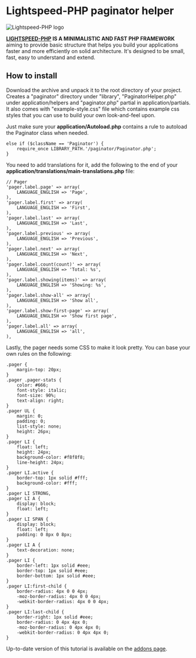 Lightspeed-PHP paginator helper
===============================

![Lightspeed-PHP logo](http://lightspeed-php.com/images/logo.png "Lightspeed-PHP")

**[LIGHTSPEED-PHP](http://lightspeed-php.com) IS A MINIMALISTIC AND FAST PHP FRAMEWORK** aiming to provide basic structure that helps you build your applications faster and more efficiently on solid architecture. It's designed to be small, fast, easy to understand and extend.


How to install
--------------
Download the archive and unpack it to the root directory of your project. Creates a "paginator" directory under "library", "PaginatorHelper.php" under application/helpers and "paginator.php" partial in application/partials. It also comes with "example-style.css" file which contains example css styles that you can use to build your own look-and-feel upon.

Just make sure your **application/Autoload.php** contains a rule to autoload the Paginator class when needed.

```
else if ($className == 'Paginator') {
	require_once LIBRARY_PATH.'/paginator/Paginator.php';
}
```

You need to add translations for it, add the following to the end of your **application/translations/main-translations.php** file:

```
// Pager
'pager.label.page' => array(
	LANGUAGE_ENGLISH => 'Page',
),
'pager.label.first' => array(
	LANGUAGE_ENGLISH => 'First',
),
'pager.label.last' => array(
	LANGUAGE_ENGLISH => 'Last',
),
'pager.label.previous' => array(
	LANGUAGE_ENGLISH => 'Previous',
),
'pager.label.next' => array(
	LANGUAGE_ENGLISH => 'Next',
),
'pager.label.count(count)' => array(
	LANGUAGE_ENGLISH => 'Total: %s',
),
'pager.label.showing(items)' => array(
	LANGUAGE_ENGLISH => 'Showing: %s',
),
'pager.label.show-all' => array(
	LANGUAGE_ENGLISH => 'Show all',
),
'pager.label.show-first-page' => array(
	LANGUAGE_ENGLISH => 'Show first page',
),
'pager.label.all' => array(
	LANGUAGE_ENGLISH => 'all',
),
```

Lastly, the pager needs some CSS to make it look pretty. You can base your own rules on the following:

```
.pager {
	margin-top: 20px;
}
.pager .pager-stats {
	color: #666;
	font-style: italic;
	font-size: 90%;
	text-align: right;
}
.pager UL {
	margin: 0;
	padding: 0;
	list-style: none;
	height: 26px;
}
.pager LI {
	float: left;
	height: 24px;
	background-color: #f8f8f8;
	line-height: 24px;
}
.pager LI.active {
	border-top: 1px solid #fff;
	background-color: #fff;
}
.pager LI STRONG,
.pager LI A {
	display: block;
	float: left;
}
.pager LI SPAN {
	display: block;
	float: left;
	padding: 0 8px 0 8px;
}
.pager LI A {
	text-decoration: none;
}
.pager LI {
	border-left: 1px solid #eee;
	border-top: 1px solid #eee;
	border-bottom: 1px solid #eee;
}
.pager LI:first-child {
	border-radius: 4px 0 0 4px;
	-moz-border-radius: 4px 0 0 4px;
	-webkit-border-radius: 4px 0 0 4px;
}
.pager LI:last-child {
	border-right: 1px solid #eee;
	border-radius: 0 4px 4px 0;
	-moz-border-radius: 0 4px 4px 0;
	-webkit-border-radius: 0 4px 4px 0;
}
```

Up-to-date version of this tutorial is available on the [addons page](http://lightspeed-php.com/add-ons/paginator).